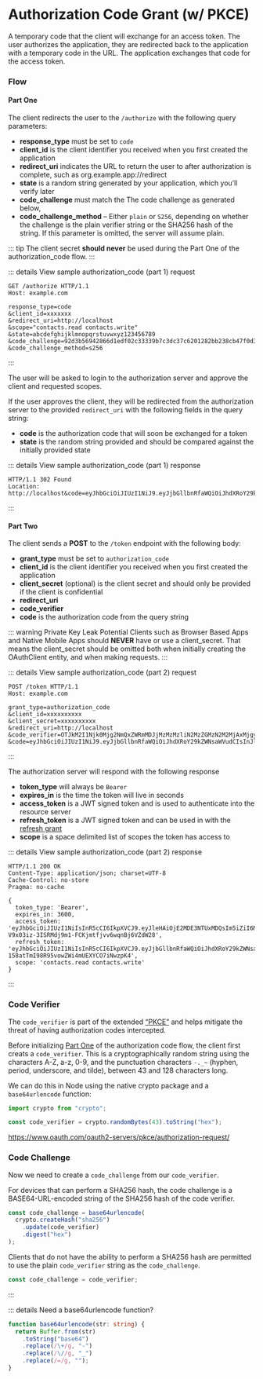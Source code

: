 # Authorization Code Grant (w/ PKCE)
   
A temporary code that the client will exchange for an access token. The user authorizes the application, they are redirected back to the application with a temporary code in the URL. The application exchanges that code for the access token. 

### Flow

#### Part One

The client redirects the user to the `/authorize` with the following query parameters:

- **response_type** must be set to `code`
- **client_id** is the client identifier you received when you first created the application
- **redirect_uri** indicates the URL to return the user to after authorization is complete, such as org.example.app://redirect
- **state** is a random string generated by your application, which you’ll verify later
- **code_challenge** must match the The code challenge as generated below, 
- **code_challenge_method** – Either `plain` or `S256`, depending on whether the challenge is the plain verifier string or the SHA256 hash of the string. If this parameter is omitted, the server will assume plain.

::: tip
The client secret **should never** be used during the Part One of the authorization_code flow.
:::

::: details View sample authorization_code (part 1) request
```http request
GET /authorize HTTP/1.1
Host: example.com

response_type=code
&client_id=xxxxxxx
&redirect_uri=http://localhost
&scope="contacts.read contacts.write"
&state=abcdefghijklmnopqrstuvwxyz123456789
&code_challenge=92d3b56942866d1edf02c33339b7c3dc37c6201282bb238cb47f0d3289f28a93f1bdd8af6ca9913aed0c4c
&code_challenge_method=s256
```
:::

The user will be asked to login to the authorization server and approve the client and requested scopes.

If the user approves the client, they will be redirected from the authorization server to the provided `redirect_uri` with the following fields in the query string:

- **code** is the authorization code that will soon be exchanged for a token
- **state** is the random string provided and should be compared against the initially provided state

::: details View sample authorization_code (part 1) response
```http request
HTTP/1.1 302 Found
Location: http://localhost&code=eyJhbGciOiJIUzI1NiJ9.eyJjbGllbnRfaWQiOiJhdXRoY29kZWNsaWVudCIsInJlZGlyZWN0X3VyaSI6Imh0dHA6Ly9sb2NhbGhvc3QiLCJhdXRoX2NvZGVfaWQiOiJteS1zdXBlci1zZWNyZXQtYXV0aC1jb2RlIiwic2NvcGVzIjpbXSwiZXhwaXJlX3RpbWUiOjE2MDE3NTM3MzMsImNvZGVfY2hhbGxlbmdlIjoiT0RRd1pHTTRZelpsTnpNeU1qUXlaREF4WWpFNU1XWmtZMlJrTmpKbU1UbGxNbUkwTnpJMFpEbGtNR0psWWpGbE1tTXhPV1kyWkRJMVpEZGpNak13WWciLCJjb2RlX2NoYWxsZW5nZV9tZXRob2QiOiJTMjU2In0.OIEtZN5BHNaB4Mz0plUpGAP93EHyoil2smJiG3S_2BM&state=abcdefghijklmnopqrstuvwxyz123456789
```
:::

#### Part Two

The client sends a **POST** to the `/token` endpoint with the following body:

- **grant_type** must be set to `authorization_code`
- **client_id** is the client identifier you received when you first created the application
- **client_secret** (optional) is the client secret and should only be provided if the client is confidential
- **redirect_uri**
- **code_verifier**
- **code** is the authorization code from the query string

::: warning Private Key Leak Potential
Clients such as Browser Based Apps and Native Mobile Apps should **NEVER** have or use a client_secret. That means the client_secret should be omitted both when initially creating the OAuthClient entity, and when making requests.
:::

::: details View sample authorization_code (part 2) request
```http request
POST /token HTTP/1.1
Host: example.com

grant_type=authorization_code
&client_id=xxxxxxxxxx
&client_secret=xxxxxxxxxx
&redirect_uri=http://localhost
&code_verifier=OTJkM2I1Njk0Mjg2NmQxZWRmMDJjMzMzMzliN2MzZGMzN2M2MjAxMjgyYmIyMzhjYjQ3ZjBkMzI4OWYyOGE5M2YxYmRkOGFmNmNhOTkxM2FlZDBjNGM
&code=eyJhbGciOiJIUzI1NiJ9.eyJjbGllbnRfaWQiOiJhdXRoY29kZWNsaWVudCIsInJlZGlyZWN0X3VyaSI6Imh0dHA6Ly9sb2NhbGhvc3QiLCJhdXRoX2NvZGVfaWQiOiJteS1zdXBlci1zZWNyZXQtYXV0aC1jb2RlIiwic2NvcGVzIjpbXSwiZXhwaXJlX3RpbWUiOjE2MDE3NTM3MzMsImNvZGVfY2hhbGxlbmdlIjoiT0RRd1pHTTRZelpsTnpNeU1qUXlaREF4WWpFNU1XWmtZMlJrTmpKbU1UbGxNbUkwTnpJMFpEbGtNR0psWWpGbE1tTXhPV1kyWkRJMVpEZGpNak13WWciLCJjb2RlX2NoYWxsZW5nZV9tZXRob2QiOiJTMjU2In0.OIEtZN5BHNaB4Mz0plUpGAP93EHyoil2smJiG3S_2BM
```
:::

The authorization server will respond with the following response

- **token_type** will always be `Bearer`
- **expires_in** is the time the token will live in seconds
- **access_token** is a JWT signed token and is used to authenticate into the resource server
- **refresh_token** is a JWT signed token and can be used in with the [refresh grant](#refresh-token-grant) 
- **scope** is a space delimited list of scopes the token has access to

::: details View sample authorization_code (part 2) response
```http request
HTTP/1.1 200 OK
Content-Type: application/json; charset=UTF-8
Cache-Control: no-store
Pragma: no-cache
 
{
  token_type: 'Bearer',
  expires_in: 3600,
  access_token: 'eyJhbGciOiJIUzI1NiIsInR5cCI6IkpXVCJ9.eyJleHAiOjE2MDE3NTUxMDQsIm5iZiI6MTYwMTc1MTUwNCwiaWF0IjoxNjAxNzUxNTA0LCJqdGkiOiJuZXcgdG9rZW4iLCJjaWQiOiJ0ZXN0IGF1dGggY29kZSBjbGllbnQiLCJzY29wZSI6IiJ9.-V9x03iz-3ISRMdj9m1-FCKjmtfjvv6wqnBj6VZdW28',
  refresh_token: 'eyJhbGciOiJIUzI1NiIsInR5cCI6IkpXVCJ9.eyJjbGllbnRfaWQiOiJhdXRoY29kZWNsaWVudCIsImFjY2Vzc190b2tlbl9pZCI6Im5ldyB0b2tlbiIsInJlZnJlc2hfdG9rZW5faWQiOiJ0aGlzLWlzLW15LXN1cGVyLXNlY3JldC1yZWZyZXNoLXRva2VuIiwic2NvcGUiOiIiLCJleHBpcmVfdGltZSI6MTYwMTc1NTEwNCwiaWF0IjoxNjAxNzUxNTAzfQ.J_RUFD5-158atTmI98R95vowZWi4mUEXYCO7iNwzpK4',
  scope: 'contacts.read contacts.write'
}
```
:::

### Code Verifier

The `code_verifier` is part of the extended [“PKCE”](https://tools.ietf.org/html/rfc7636) and helps mitigate the threat of having authorization codes intercepted.

Before initializing [Part One](#part-one) of the authorization code flow, the client first creats a `code_verifier`. This is a cryptographically random string using the characters A-Z, a-z, 0-9, and the punctuation characters `-._~` (hyphen, period, underscore, and tilde), between 43 and 128 characters long.

We can do this in Node using the native crypto package and a `base64urlencode` function:

```typescript
import crypto from "crypto";

const code_verifier = crypto.randomBytes(43).toString("hex");
```

https://www.oauth.com/oauth2-servers/pkce/authorization-request/


### Code Challenge

Now we need to create a `code_challenge` from our `code_verifier`. 

For devices that can perform a SHA256 hash, the code challenge is a BASE64-URL-encoded string of the SHA256 hash of the code verifier. 

```typescript
const code_challenge = base64urlencode(
  crypto.createHash("sha256")
    .update(code_verifier)
    .digest("hex")
);
```

Clients that do not have the ability to perform a SHA256 hash are permitted to use the plain `code_verifier` string as the `code_challenge`.

```typescript
const code_challenge = code_verifier;
```
:::

::: details Need a base64urlencode function?
```typescript
function base64urlencode(str: string) {
  return Buffer.from(str)
    .toString("base64")
    .replace(/\+/g, "-")
    .replace(/\//g, "_")
    .replace(/=/g, "");
}
```